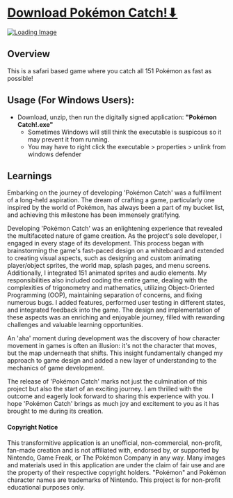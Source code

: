 # [Download Pokémon Catch!⬇](https://github.com/bvolesky/Pokemon-Catch/archive/refs/heads/main.zip)
[![Loading Image](/assets/images/screens/launch/pokemon_catch.gif)](https://github.com/bvolesky/Pokemon-Catch/archive/refs/heads/main.zip)

## Overview
This is a safari based game where you catch all 151 Pokémon as fast as possible!  

## Usage (For Windows Users):
- Download, unzip, then run the digitally signed application: **"Pokémon Catch!.exe"**  
  - Sometimes Windows will still think the executable is suspicous so it may prevent it from running.
  - You may have to right click the executable > properties > unlink from windows defender  

## Learnings
Embarking on the journey of developing 'Pokémon Catch' was a fulfillment of a long-held aspiration. The dream of crafting a game, particularly one inspired by the world of Pokémon, has always been a part of my bucket list, and achieving this milestone has been immensely gratifying.

Developing 'Pokémon Catch' was an enlightening experience that revealed the multifaceted nature of game creation. As the project's sole developer, I engaged in every stage of its development. This process began with brainstorming the game's fast-paced design on a whiteboard and extended to creating visual aspects, such as designing and custom animating player/object sprites, the world map, splash pages, and menu screens. Additionally, I integrated 151 animated sprites and audio elements. My responsibilities also included coding the entire game, dealing with the complexities of trigonometry and mathematics, utilizing Object-Oriented Programming (OOP), maintaining separation of concerns, and fixing numerous bugs. I added features, performed user testing in different states, and integrated feedback into the game. The design and implementation of these aspects was an enriching and enjoyable journey, filled with rewarding challenges and valuable learning opportunities.

An 'aha' moment during development was the discovery of how character movement in games is often an illusion: it's not the character that moves, but the map underneath that shifts. This insight fundamentally changed my approach to game design and added a new layer of understanding to the mechanics of game development.

The release of 'Pokémon Catch' marks not just the culmination of this project but also the start of an exciting journey. I am thrilled with the outcome and eagerly look forward to sharing this experience with you. I hope 'Pokémon Catch' brings as much joy and excitement to you as it has brought to me during its creation.

#### Copyright Notice
This transformitive application is an unofficial, non-commercial, non-profit, fan-made creation and is not affiliated with, endorsed by, or supported by Nintendo, Game Freak, or The Pokémon Company in any way. Many images and materials used in this application are under the claim of fair use and are the property of their respective copyright holders. "Pokémon" and Pokémon character names are trademarks of Nintendo. This project is for non-profit educational purposes only.  
